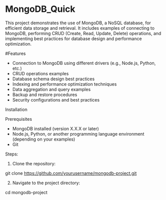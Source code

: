 # MongoDB_Quick
This project demonstrates the use of MongoDB, a NoSQL database, for efficient data storage and retrieval. It includes examples of connecting to MongoDB, performing CRUD (Create, Read, Update, Delete) operations, and implementing best practices for database design and performance optimization.

#Features 

- Connection to MongoDB using different drivers (e.g., Node.js, Python, etc.)
- CRUD operations examples
- Database schema design best practices
- Indexing and performance optimization techniques
- Data aggregation and query examples
- Backup and restore procedures
- Security configurations and best practices

Installation

Prerequisites

- MongoDB installed (version X.X.X or later)
- Node.js, Python, or another programming language environment (depending on your examples)
- Git
  
Steps:

1. Clone the repository:

git clone https://github.com/yourusername/mongodb-project.git

2. Navigate to the project directory:

cd mongodb-project
